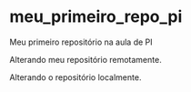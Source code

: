# meu_primeiro_repo_pi
Meu primeiro repositório na aula de PI

Alterando meu repositório remotamente.

Alterando o repositório localmente.